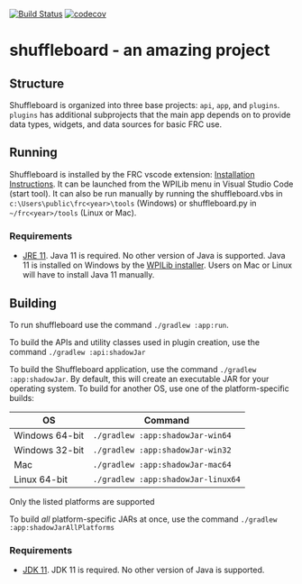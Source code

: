 [![Build Status](https://dev.azure.com/wpilib/DesktopTools/_apis/build/status/wpilibsuite.shuffleboard)](https://dev.azure.com/wpilib/DesktopTools/_build/latest?definitionId=11)
[![codecov](https://codecov.io/gh/wpilibsuite/shuffleboard/branch/master/graph/badge.svg)](https://codecov.io/gh/wpilibsuite/shuffleboard)

# shuffleboard - an amazing project


## Structure

Shuffleboard is organized into three base projects: `api`, `app`, and `plugins`. `plugins` has additional
subprojects that the main app depends on to provide data types, widgets, and data sources for basic FRC use.

## Running

Shuffleboard is installed by the FRC vscode extension: [Installation Instructions](http://wpilib.screenstepslive.com/s/currentCS/m/java/l/1027503-installing-c-and-java-development-tools-for-frc).
It can be launched from the WPILib menu in Visual Studio Code (start tool).
It can also be run manually by running the shuffleboard.vbs in `c:\Users\public\frc<year>\tools` (Windows) or
shuffleboard.py in `~/frc<year>/tools` (Linux or Mac).

### Requirements
- [JRE 11](http://jdk.java.net/11/). Java 11 is required.
No other version of Java is supported. Java 11 is installed on Windows by the
[WPILib installer](https://github.com/wpilibsuite/allwpilib/releases). Users on Mac or Linux will have to install Java 11
manually.

## Building

To run shuffleboard use the command `./gradlew :app:run`.

To build the APIs and utility classes used in plugin creation, use the command `./gradlew :api:shadowJar`

To build the Shuffleboard application, use the command `./gradlew :app:shadowJar`. By default, this will create an
executable JAR for your operating system. To build for another OS, use one of the platform-specific builds:

| OS | Command |
|---|---|
| Windows 64-bit | `./gradlew :app:shadowJar-win64` |
| Windows 32-bit | `./gradlew :app:shadowJar-win32` |
| Mac | `./gradlew :app:shadowJar-mac64` |
| Linux 64-bit | `./gradlew :app:shadowJar-linux64` |

Only the listed platforms are supported

To build _all_ platform-specific JARs at once, use the command `./gradlew :app:shadowJarAllPlatforms`

### Requirements
- [JDK 11](http://jdk.java.net/11/). JDK 11 is required.
No other version of Java is supported.
